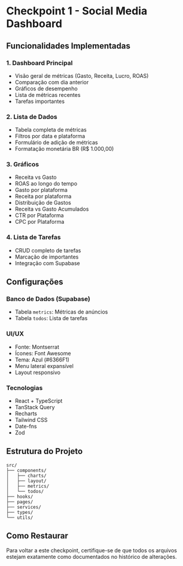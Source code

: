 # Checkpoint 1 - Social Media Dashboard

## Funcionalidades Implementadas

### 1. Dashboard Principal
- Visão geral de métricas (Gasto, Receita, Lucro, ROAS)
- Comparação com dia anterior
- Gráficos de desempenho
- Lista de métricas recentes
- Tarefas importantes

### 2. Lista de Dados
- Tabela completa de métricas
- Filtros por data e plataforma
- Formulário de adição de métricas
- Formatação monetária BR (R$ 1.000,00)

### 3. Gráficos
- Receita vs Gasto
- ROAS ao longo do tempo
- Gasto por plataforma
- Receita por plataforma
- Distribuição de Gastos
- Receita vs Gasto Acumulados
- CTR por Plataforma
- CPC por Plataforma

### 4. Lista de Tarefas
- CRUD completo de tarefas
- Marcação de importantes
- Integração com Supabase

## Configurações

### Banco de Dados (Supabase)
- Tabela `metrics`: Métricas de anúncios
- Tabela `todos`: Lista de tarefas

### UI/UX
- Fonte: Montserrat
- Ícones: Font Awesome
- Tema: Azul (#6366F1)
- Menu lateral expansível
- Layout responsivo

### Tecnologias
- React + TypeScript
- TanStack Query
- Recharts
- Tailwind CSS
- Date-fns
- Zod

## Estrutura do Projeto
```
src/
├── components/
│   ├── charts/
│   ├── layout/
│   ├── metrics/
│   └── todos/
├── hooks/
├── pages/
├── services/
├── types/
└── utils/
```

## Como Restaurar
Para voltar a este checkpoint, certifique-se de que todos os arquivos estejam exatamente como documentados no histórico de alterações.